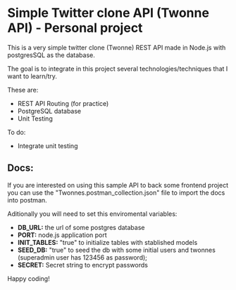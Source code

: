 # Simple Twitter clone API (Twonne API) - Personal project

This is a very simple twitter clone (Twonne) REST API made in Node.js with postgresSQL as the database.

The goal is to integrate in this project several technologies/techniques that I want to learn/try.

These are:
- REST API Routing (for practice)
- PostgreSQL database
- Unit Testing

To do:
- Integrate unit testing

## Docs:

If you are interested on using this sample API to back some frontend project you can use the "Twonnes.postman_collection.json" file to import the docs into postman.

Aditionally you will need to set this enviromental variables:
- **DB_URL:** the url of some postgres database
- **PORT:** node.js application port
- **INIT_TABLES:** "true" to initialize tables with stablished models
- **SEED_DB:** "true" to seed the db with some initial users and twonnes (superadmin user has 123456 as password);
- **SECRET:** Secret string to encrypt passwords


Happy coding!